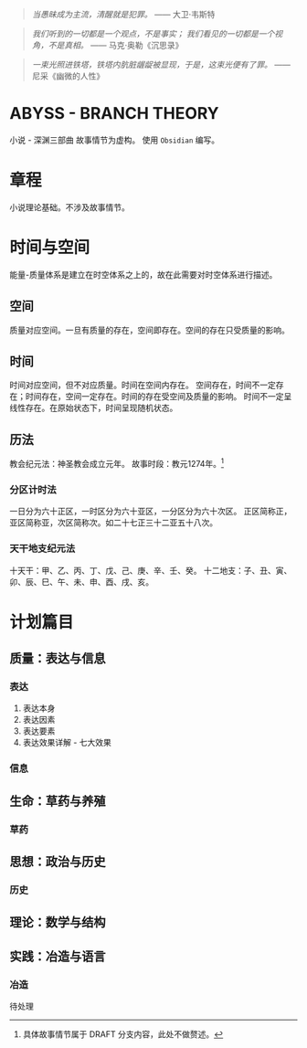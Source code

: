 > *当愚昧成为主流，清醒就是犯罪。*
> —— 大卫·韦斯特

> *我们听到的一切都是一个观点，不是事实；*
> *我们看见的一切都是一个视角，不是真相。*
> —— 马克·奥勒《沉思录》

> *一束光照进铁塔，铁塔内肮脏龌龊被显现，于是，这束光便有了罪。*
> —— 尼采《幽微的人性》
# ABYSS - BRANCH THEORY
小说 - 深渊三部曲
故事情节为虚构。
使用 `Obsidian` 编写。
# 章程
小说理论基础。不涉及故事情节。
# 时间与空间
能量-质量体系是建立在时空体系之上的，故在此需要对时空体系进行描述。
## 空间
质量对应空间。一旦有质量的存在，空间即存在。空间的存在只受质量的影响。
## 时间
时间对应空间，但不对应质量。时间在空间内存在。
空间存在，时间不一定存在；时间存在，空间一定存在。时间的存在受空间及质量的影响。
时间不一定呈线性存在。在原始状态下，时间呈现随机状态。
## 历法
教会纪元法：神圣教会成立元年。
故事时段：教元1274年。[^1]
### 分区计时法
一日分为六十正区，一时区分为六十亚区，一分区分为六十次区。
正区简称正，亚区简称亚，次区简称次。如二十七正三十二亚五十八次。
### 天干地支纪元法
十天干：甲、乙、丙、丁、戊、己、庚、辛、壬、癸。
十二地支：子、丑、寅、卯、辰、巳、午、未、申、酉、戌、亥。
# 计划篇目
## 质量：**表达**与信息
### 表达
1. 表达本身
2. 表达因素
3. 表达要素
4. 表达效果详解 - 七大效果
### 信息
## 生命：**草药**与养殖
### 草药

## 思想：政治与历史
### 历史
## 理论：数学与结构
## 实践：**冶造**与语言
### 冶造
待处理

[^1]: 具体故事情节属于 DRAFT 分支内容，此处不做赘述。